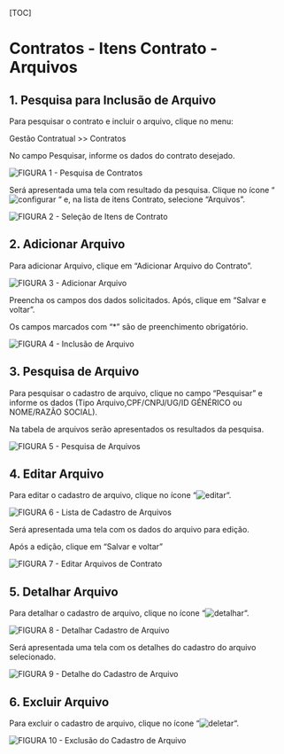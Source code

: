 [TOC]

# Contratos - Itens Contrato - Arquivos

## 1. Pesquisa para Inclusão de Arquivo

Para pesquisar o contrato e incluir o arquivo, clique no menu:

Gestão Contratual >> Contratos

No campo Pesquisar, informe os dados do contrato desejado.

![FIGURA 1 - Pesquisa de Contratos](./images/figura1.JPG)

Será apresentada uma tela com resultado da pesquisa.
Clique no ícone “ ![configurar](../../../icons/configurar.JPG) “ e, na lista de itens Contrato, selecione
“Arquivos”.

![FIGURA 2 - Seleção de Itens de Contrato](./images/figura2.JPG)

## 2. Adicionar Arquivo

Para adicionar Arquivo, clique em “Adicionar Arquivo do Contrato”.

![FIGURA 3 - Adicionar Arquivo](./images/figura3.JPG)

Preencha os campos dos dados solicitados. Após, clique em “Salvar e voltar”.

Os campos marcados com “*” são de preenchimento obrigatório.

![FIGURA 4 - Inclusão de Arquivo](./images/figura4.JPG)

## 3. Pesquisa de Arquivo

Para pesquisar o cadastro de arquivo, clique no campo “Pesquisar” e informe
os dados (Tipo Arquivo,CPF/CNPJ/UG/ID GÉNÉRICO ou NOME/RAZÃO
SOCIAL).

Na tabela de arquivos serão apresentados os resultados da pesquisa.

![FIGURA 5 - Pesquisa de Arquivos](./images/figura5.JPG)

## 4. Editar Arquivo
Para editar o cadastro de arquivo, clique no ícone “![editar](../../../icons/editar.JPG)“.

![FIGURA 6 - Lista de Cadastro de Arquivos](./images/figura6.JPG)

Será apresentada uma tela com os dados do arquivo para edição.

Após a edição, clique em “Salvar e voltar”

![FIGURA 7 - Editar Arquivos de Contrato](./images/figura7.JPG)

## 5.  Detalhar Arquivo

Para detalhar o cadastro de arquivo, clique no ícone “![detalhar](../../../icons/detalhar.JPG)“.

![FIGURA 8 - Detalhar Cadastro de Arquivo](./images/figura8.JPG)

Será apresentada uma tela com os detalhes do cadastro do arquivo
selecionado.

![FIGURA 9 - Detalhe do Cadastro de Arquivo](./images/figura9.JPG)

## 6. Excluir Arquivo

Para excluir o cadastro de arquivo, clique no ícone “![deletar](../../../icons/deletar.JPG)“.

![FIGURA 10 - Exclusão do Cadastro de Arquivo](./images/figura10.JPG)
